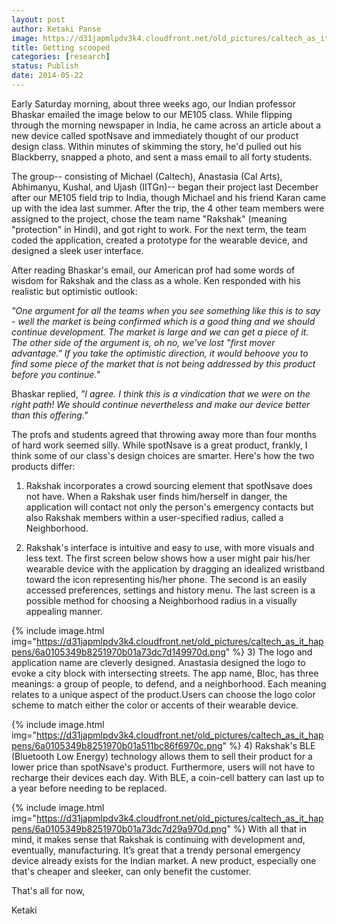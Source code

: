 ```yaml
---
layout: post
author: Ketaki Panse
image: https://d31japmlpdv3k4.cloudfront.net/old_pictures/caltech_as_it_happens/6a0105349b8251970b01a3fd0ce5da970b.png
title: Getting scooped
categories: [research]
status: Publish
date: 2014-05-22
---
```



Early Saturday morning, about three weeks ago, our Indian professor Bhaskar emailed the image below to our ME105 class. While flipping through the morning newspaper in India, he came across an article about a new device called spotNsave and immediately thought of our product design class. Within minutes of skimming the story, he'd pulled out his Blackberry, snapped a photo, and sent a mass email to all forty students.

The group-- consisting of Michael (Caltech), Anastasia (Cal Arts), Abhimanyu, Kushal, and Ujash (IITGn)-- began their project last December after our ME105 field trip to India, though Michael and his friend Karan came up with the idea last summer. After the trip, the 4 other team members were assigned to the project, chose the team name "Rakshak" (meaning "protection" in Hindi), and got right to work. For the next term, the team coded the application, created a prototype for the wearable device, and designed a sleek user interface.

After reading Bhaskar's email, our American prof had some words of wisdom for Rakshak and the class as a whole. Ken responded with his realistic but optimistic outlook:

*"One argument for all the teams when you see something like this is to say - well the market is being confirmed which is a good thing and we should continue development. The market is large and we can get a piece of it. The other side of the argument is, oh no, we've lost "first mover advantage." If you take the optimistic direction, it would behoove you to find some piece of the market that is not being addressed by this product before you continue."*

Bhaskar replied, *"I agree. I think this is a vindication that we were on the right path! We should continue nevertheless and make our device better than this offering."*

The profs and students agreed that throwing away more than four months of hard work seemed silly. While spotNsave is a great product, frankly, I think some of our class's design choices are smarter. Here's how the two products differ:

1) Rakshak incorporates a crowd sourcing element that spotNsave does not have. When a Rakshak user finds him/herself in danger, the application will contact not only the person's emergency contacts but also Rakshak members within a user-specified radius, called a Neighborhood.

2) Rakshak's interface is intuitive and easy to use, with more visuals and less text. The first screen below shows how a user might pair his/her wearable device with the application by dragging an idealized wristband toward the icon representing his/her phone. The second is an easily accessed preferences, settings and history menu. The last screen is a possible method for choosing a Neighborhood radius in a visually appealing manner.


{% include image.html img="https://d31japmlpdv3k4.cloudfront.net/old_pictures/caltech_as_it_happens/6a0105349b8251970b01a73dc7d149970d.png" %}
3) The logo and application name are cleverly designed. Anastasia designed the logo to evoke a city block with intersecting streets. The app name, Bloc, has three meanings: a group of people, to defend, and a neighborhood. Each meaning relates to a unique aspect of the product.Users can choose the logo color scheme to match either the color or accents of their wearable device.


{% include image.html img="https://d31japmlpdv3k4.cloudfront.net/old_pictures/caltech_as_it_happens/6a0105349b8251970b01a511bc86f6970c.png" %}
4) Rakshak's BLE (Bluetooth Low Energy) technology allows them to sell their product for a lower price than spotNsave's product. Furthermore, users will not have to recharge their devices each day. With BLE, a coin-cell battery can last up to a year before needing to be replaced.


{% include image.html img="https://d31japmlpdv3k4.cloudfront.net/old_pictures/caltech_as_it_happens/6a0105349b8251970b01a73dc7d29a970d.png" %}
With all that in mind, it makes sense that Rakshak is continuing with development and, eventually, manufacturing. It’s great that a trendy personal emergency device already exists for the Indian market. A new product, especially one that's cheaper and sleeker, can only benefit the customer.

That's all for now,

Ketaki

